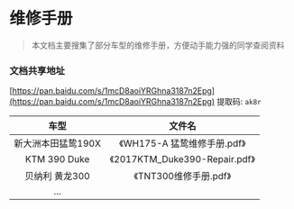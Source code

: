 # 维修手册

> 本文档主要搜集了部分车型的维修手册，方便动手能力强的同学查阅资料

### 文档共享地址

[https://pan.baidu.com/s/1mcD8aoiYRGhna3187n2Epg](https://pan.baidu.com/s/1mcD8aoiYRGhna3187n2Epg) 提取码: `ak8r`



|        车型        |             文件名             |
| :----------------: | :----------------------------: |
| 新大洲本田猛鸷190X |  《WH175-A 猛鸷维修手册.pdf》  |
|    KTM 390 Duke    | 《2017KTM_Duke390-Repair.pdf》 |
|   贝纳利 黄龙300   |     《TNT300维修手册.pdf》     |
|        ...         |                                |